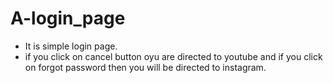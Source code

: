 # A-login_page
- It is simple login page.
- if you click on cancel button oyu are directed to youtube and if you click on forgot password then you will be directed to instagram. 
